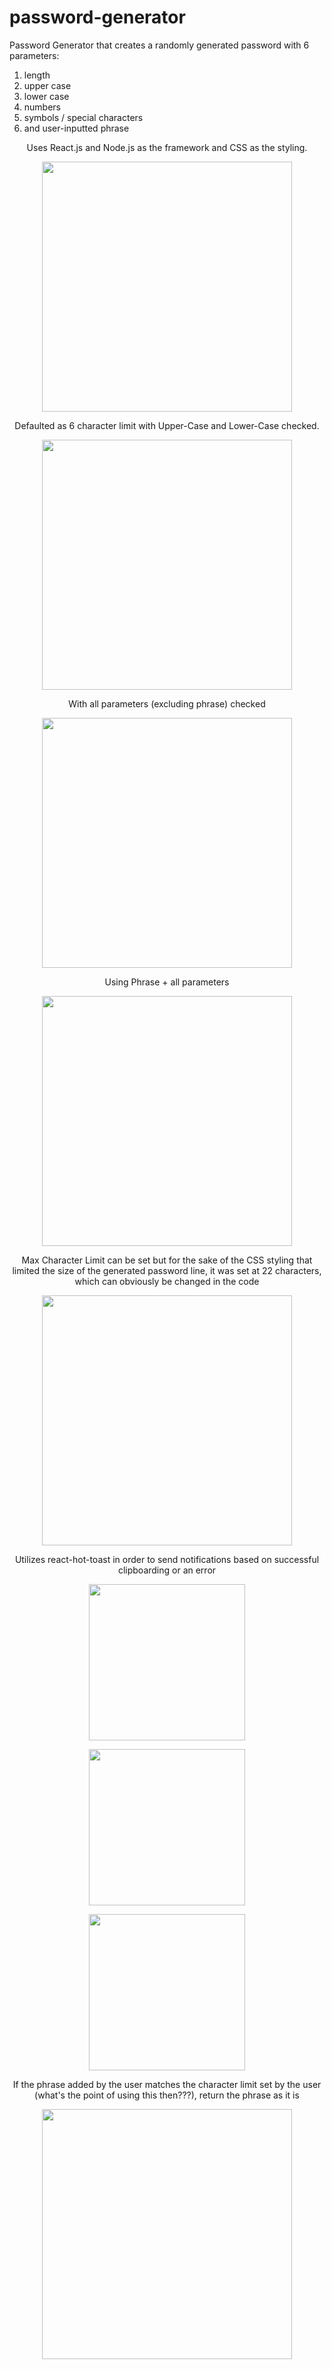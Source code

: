 # password-generator
Password Generator that creates a randomly generated password with 6 parameters:
1) length
2) upper case
3) lower case
4) numbers
5) symbols / special characters
6) and user-inputted phrase

<p align="center">Uses React.js and Node.js as the framework and CSS as the styling.</p>

<p align="center"><img width="400" src="https://github.com/ojjc/password-generator/assets/137390275/43b9076b-8e7e-4ecc-8adf-a6b261c03970"></p>

<p align="center">Defaulted as 6 character limit with Upper-Case and Lower-Case checked.</p>

<p align="center"><img width="400" src="https://github.com/ojjc/password-generator/assets/137390275/ab6aa259-1f45-430a-ae6f-53ec7b2046b1"></p>

<p align="center">With all parameters (excluding phrase) checked</p>

<p align="center"><img width="400" src="https://github.com/ojjc/password-generator/assets/137390275/449e8549-1b59-4c65-8996-707b0b51e8dc"></p>

<p align="center">Using Phrase + all parameters</p>

<p align="center"><img width="400" src="https://github.com/ojjc/password-generator/assets/137390275/6993d802-283b-46ec-a949-f0c10baf794a"></p>

<p align="center">Max Character Limit can be set but for the sake of the CSS styling that limited the size of the generated password line, it was set at 22 characters, which can obviously be changed in the code</p>

<p align="center"><img width="400" src="https://github.com/ojjc/password-generator/assets/137390275/0fe89722-c8c8-48d1-824d-ed9e482ac885"></p>

<p align="center">Utilizes react-hot-toast in order to send notifications based on successful clipboarding or an error</p>

<p align="center"><img width="250" src="https://github.com/ojjc/password-generator/assets/137390275/a1026cb8-d58b-4009-88f0-9a93a62eb005"></p>
<p align="center"><img width="250" src="https://github.com/ojjc/password-generator/assets/137390275/e58154ab-7c3c-4b8e-922f-c3221a8916f6"></p>
<p align="center"><img width="250" src="https://github.com/ojjc/password-generator/assets/137390275/5a463f65-381c-4b68-87b8-a47e2f0d3b9f"></p>

<p align="center">If the phrase added by the user matches the character limit set by the user (what's the point of using this then???), return the phrase as it is</p>

<p align="center"><img width="400" src="https://github.com/ojjc/password-generator/assets/137390275/388de09f-bb45-4666-9711-214c5d466fed"></p>
